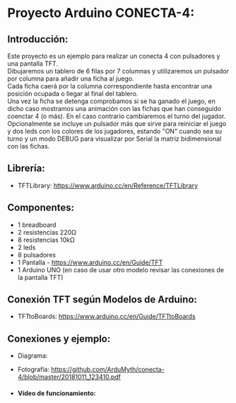 # Proyecto Arduino CONECTA-4:

## Introducción:
Este proyecto es un ejemplo para realizar un conecta 4 con pulsadores y una pantalla TFT.<br />
Dibujaremos un tablero de 6 filas por 7 columnas y utilizaremos un pulsador por columna para añadir una ficha al juego.<br />
Cada ficha caerá por la columna correspondiente hasta encontrar una posición ocupada o llegar al final del tablero.<br />
Una vez la ficha se detenga comprobamos si se ha ganado el juego, en dicho caso mostramos una animación con las fichas que han conseguido coenctar 4 (o más). En el caso contrario cambiaremos el turno del jugador.<br />
Opcionalmente se incluye un pulsador más que sirve para reiniciar el juego y dos leds con los colores de los jugadores, estando "ON" cuando sea su turno y un modo DEBUG para visualizar por Serial la matriz bidimensional con las fichas.

## Librería:

- TFTLibrary: https://www.arduino.cc/en/Reference/TFTLibrary

## Componentes:

- 1 breadboard
- 2 resistencias 220Ω
- 8 resistencias 10kΩ
- 2 leds
- 8 pulsadores
- 1 Pantalla - https://www.arduino.cc/en/Guide/TFT
- 1 Arduino UNO (en caso de usar otro modelo revisar las conexiones de la pantalla TFT)

## Conexión TFT según Modelos de Arduino:

- TFTtoBoards: https://www.arduino.cc/en/Guide/TFTtoBoards

## Conexiones y ejemplo:

- Diagrama: <br />
- Fotografía: https://github.com/ArduMyth/conecta-4/blob/master/20181011_123410.pdf

- #### Vídeo de funcionamiento:


